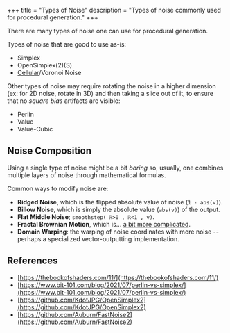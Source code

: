 +++
title = "Types of Noise"
description = "Types of noise commonly used for procedural generation."
+++

There are many types of noise one can use for procedural generation.

Types of noise that are good to use as-is:
- Simplex
- OpenSimplex(2)(S)
- [Cellular](https://thebookofshaders.com/12/)/Voronoi Noise

Other types of noise may require rotating the noise in a higher dimension (ex: for 2D noise, rotate in 3D) and then taking a slice out of it, to ensure that no *square bias* artifacts are visible:
- Perlin
- Value
- Value-Cubic

## Noise Composition

Using a single type of noise might be a bit *boring* so, usually, one combines multiple layers of noise through mathematical formulas.

Common ways to modify noise are:

- **Ridged Noise**, which is the flipped absolute value of noise (`1 - abs(v)`).
- **Billow Noise**, which is simply the absolute value (`abs(v)`) of the output.
- **Flat Middle Noise**; `smoothstep( ℝ>0 , ℝ<1 , v)`.
- **Fractal Brownian Motion**, which is... [a bit more complicated](https://thebookofshaders.com/13/).
- **Domain Warping**: the warping of noise coordinates with more noise -- perhaps a specialized vector-outputting implementation.

## References

- [https://thebookofshaders.com/11/](https://thebookofshaders.com/11/)
- [https://www.bit-101.com/blog/2021/07/perlin-vs-simplex/](https://www.bit-101.com/blog/2021/07/perlin-vs-simplex/)
- [https://github.com/KdotJPG/OpenSimplex2](https://github.com/KdotJPG/OpenSimplex2)
- [https://github.com/Auburn/FastNoise2](https://github.com/Auburn/FastNoise2)
